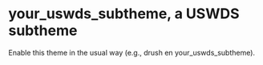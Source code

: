 # your_uswds_subtheme, a USWDS subtheme

Enable this theme in the usual way (e.g., drush en your_uswds_subtheme).

